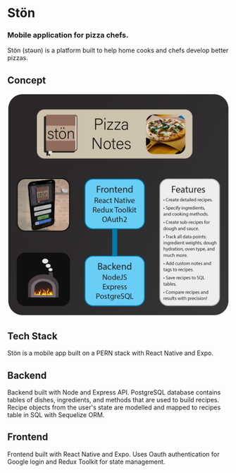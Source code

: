 # Stön
### Mobile application for pizza chefs.

Stön (stəʊn) is a platform built to help home cooks and chefs develop better pizzas.

## Concept

<img src="/frontend/assets/stonInfo.png" alt="Ston Pizza Tracker App">

## Tech Stack

Stön is a mobile app built on a PERN stack with React Native and Expo.

## Backend

Backend built with Node and Express API.
PostgreSQL database contains tables of dishes, ingredients, and methods that are used to build recipes.
Recipe objects from the user's state are modelled and mapped to recipes table in SQL with Sequelize ORM.

## Frontend

Frontend built with React Native and Expo. 
Uses Oauth authentication for Google login and Redux Toolkit for state management.
